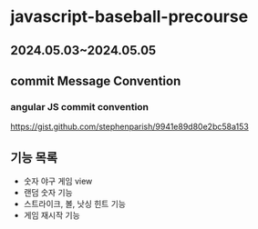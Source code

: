 # javascript-baseball-precourse

## 2024.05.03~2024.05.05

## commit Message Convention

### angular JS commit convention

https://gist.github.com/stephenparish/9941e89d80e2bc58a153

## 기능 목록

- 숫자 야구 게임 view
- 랜덤 숫자 기능
- 스트라이크, 볼, 낫싱 힌트 기능
- 게임 재시작 기능
